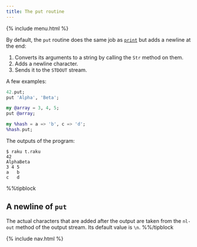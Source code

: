 ```yaml
---
title: The put routine
---
```


{% include menu.html %}

By default, the `put` routine does the same job as [`print`](../print) but adds a newline at the end:

1. Converts its arguments to a string by calling the `Str` method on them.
1. Adds a newline character.
1. Sends it to the `STDOUT` stream.

A few examples:

```raku
42.put;
put 'Alpha', 'Beta';

my @array = 3, 4, 5;
put @array;

my %hash = a => 'b', c => 'd';
%hash.put;
```

The outputs of the program:

```console
$ raku t.raku
42
AlphaBeta
3 4 5
a	b
c	d
```

%%tipblock
## A newline of `put`

The actual characters that are added after the output are taken from the `nl-out` method of the output stream. Its default value is `\n`.
%%/tipblock

{% include nav.html %}
